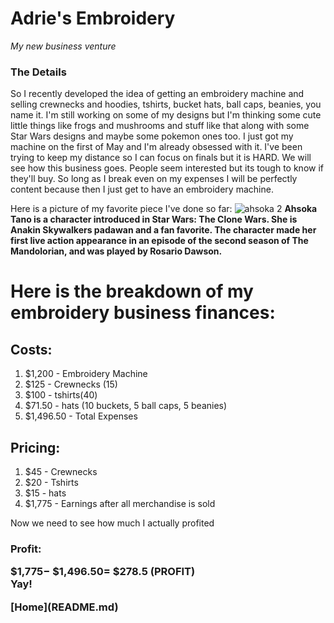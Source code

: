 # Adrie's Embroidery
*My new business venture*

### The Details
So I recently developed the idea of getting an embroidery machine and selling crewnecks and hoodies, tshirts, bucket hats, ball caps, beanies, you name it. I'm still working on some of my designs but I'm thinking some cute little things like frogs and mushrooms and stuff like that along with some Star Wars designs and maybe some pokemon ones too. I just got my machine on the first of May and I'm already obsessed with it. I've been trying to keep my distance so I can focus on finals but it is HARD. We will see how this business goes. People seem interested but its tough to know if they'll buy. So long as I break even on my expenses I will be perfectly content because then I just get to have an embroidery machine. 

Here is a picture of my favorite piece I've done so far:
![ahsoka 2](https://user-images.githubusercontent.com/77805049/117221419-d4ccec80-adce-11eb-90df-9903f789f0cf.JPG)
**Ahsoka Tano is a character introduced in Star Wars: The Clone Wars. She is Anakin Skywalkers padawan and a fan favorite. The character made her first live action appearance in an episode of the second season of The Mandolorian, and was played by Rosario Dawson.**

<!DOCTYPE html>
<html>
  <head>
<h1>Here is the breakdown of my embroidery business finances:</h1>
  </head>
  <body>
    <h2>Costs:</h2>
<ol>
<li> $1,200 - Embroidery Machine</li>
  <li> $125 - Crewnecks (15)</li>
  <li> $100 - tshirts(40)</li>
  <li> $71.50 - hats (10 buckets, 5 ball caps, 5 beanies)</li>
  <li> $1,496.50 - Total Expenses</li>
</ol>
<h2>Pricing:</h2>
<ol>
<li> $45 - Crewnecks</li>
<li> $20 - Tshirts</li>
<li> $15 - hats</li>
<li> $1,775 - Earnings after all merchandise is sold</li>
</ol>
<p>Now we need to see how much I actually profited</p>
<h3>
  Profit:
  <p>
    	$1,775&#8722; $1,496.50&#61; $278.5 (PROFIT) <br/> Yay!
  </p>
  </body>
  </html>
[Home](README.md)


